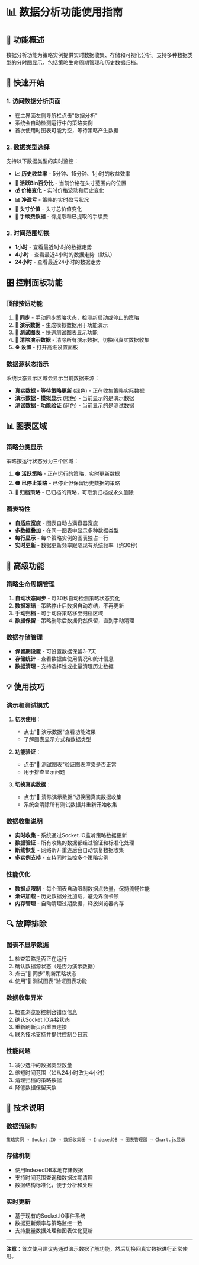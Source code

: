# 📊 数据分析功能使用指南

## 🎯 功能概述

数据分析功能为策略实例提供实时数据收集、存储和可视化分析。支持多种数据类型的分时图显示，包括策略生命周期管理和历史数据归档。

## 🚀 快速开始

### 1. 访问数据分析页面
- 在主界面左侧导航栏点击"数据分析"
- 系统会自动检测运行中的策略实例
- 首次使用时图表可能为空，等待策略产生数据

### 2. 数据类型选择
支持以下数据类型的实时监控：

- **📈 历史收益率** - 5分钟、15分钟、1小时的收益效率
- **🎯 活跃Bin百分比** - 当前价格在头寸范围内的位置
- **💰 价格变化** - 实时价格波动和历史变化
- **📊 净盈亏** - 策略的实时盈亏状况
- **💎 头寸价值** - 头寸总价值变化
- **💸 手续费数据** - 待提取和已提取的手续费

### 3. 时间范围切换
- **1小时** - 查看最近1小时的数据走势
- **4小时** - 查看最近4小时的数据走势（默认）
- **24小时** - 查看最近24小时的数据走势

## 🎛️ 控制面板功能

### 顶部按钮功能

1. **🔄 同步** - 手动同步策略状态，检测新启动或停止的策略
2. **🎯 演示数据** - 生成模拟数据用于功能演示
3. **🧪 测试图表** - 快速测试图表显示功能
4. **🧹 清除演示数据** - 清除所有演示数据，切换回真实数据收集
5. **⚙️ 设置** - 打开高级设置面板

### 数据源状态指示
系统状态显示区域会显示当前数据来源：
- **真实数据 - 等待策略更新** (绿色) - 正在收集策略实际数据
- **演示数据 - 模拟显示** (橙色) - 当前显示的是演示数据
- **测试数据 - 功能验证** (蓝色) - 当前显示的是测试数据

## 📊 图表区域

### 策略分类显示
策略按运行状态分为三个区域：

1. **🟢 活跃策略** - 正在运行的策略，实时更新数据
2. **🟡 已停止策略** - 已停止但保留历史数据的策略
3. **📁 归档策略** - 已归档的策略，可取消归档或永久删除

### 图表特性
- **自适应宽度** - 图表自动占满容器宽度
- **多数据叠加** - 在同一图表中显示多种数据类型
- **每行显示** - 每个策略实例的图表独占一行
- **实时更新** - 数据更新频率跟随现有系统频率（约30秒）

## 🔧 高级功能

### 策略生命周期管理

1. **自动状态同步** - 每30秒自动检测策略状态变化
2. **数据冻结** - 策略停止后数据自动冻结，不再更新
3. **手动归档** - 可手动将策略移至归档区域
4. **数据保留** - 策略删除后数据仍然保留，直到手动清理

### 数据存储管理

- **保留期设置** - 可设置数据保留3-7天
- **存储统计** - 查看数据库使用情况和统计信息
- **数据清理** - 支持选择性或批量清理历史数据

## 💡 使用技巧

### 演示和测试模式

1. **初次使用**：
   - 点击"🎯 演示数据"查看功能效果
   - 了解图表显示方式和数据类型

2. **功能验证**：
   - 点击"🧪 测试图表"验证图表渲染是否正常
   - 用于排查显示问题

3. **切换真实数据**：
   - 点击"🧹 清除演示数据"切换回真实数据收集
   - 系统会清除所有测试数据并重新开始收集

### 数据收集说明

- **实时收集** - 系统通过Socket.IO监听策略数据更新
- **数据验证** - 所有收集的数据都经过验证和标准化处理
- **断线恢复** - 网络断开重连后会自动恢复数据收集
- **多实例支持** - 支持同时监控多个策略实例

### 性能优化

- **数据点限制** - 每个图表自动限制数据点数量，保持流畅性能
- **渐进加载** - 历史数据分批加载，避免界面卡顿
- **内存管理** - 自动清理过期数据，释放浏览器内存

## 🔍 故障排除

### 图表不显示数据
1. 检查策略是否正在运行
2. 确认数据源状态（是否为演示数据）
3. 点击"🔄 同步"刷新策略状态
4. 使用"🧪 测试图表"验证图表功能

### 数据收集异常
1. 检查浏览器控制台错误信息
2. 确认Socket.IO连接状态
3. 重新刷新页面重置连接
4. 联系技术支持并提供控制台日志

### 性能问题
1. 减少选中的数据类型数量
2. 缩短时间范围（如从24小时改为4小时）
3. 清理归档的策略数据
4. 降低数据保留天数

## 📝 技术说明

### 数据流架构
```
策略实例 → Socket.IO → 数据收集器 → IndexedDB → 图表管理器 → Chart.js显示
```

### 存储机制
- 使用IndexedDB本地存储数据
- 支持时间范围查询和数据过期清理
- 数据结构标准化，便于分析和处理

### 实时更新
- 基于现有的Socket.IO事件系统
- 数据更新频率与策略监控一致
- 支持批量数据处理和图表优化更新

---

**注意**：首次使用建议先通过演示数据了解功能，然后切换回真实数据进行正常使用。 